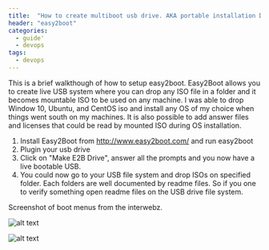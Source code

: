 ```yaml
---
title:  "How to create multiboot usb drive. AKA portable installation DVD for multiple OS right on your thumbdrive"
header: "easy2boot"
categories: 
  - guide'
  - devops
tags:
  - devops
---
```

This is a brief walkthough of how to setup easy2boot. Easy2Boot allows you to create live USB system where you can drop any ISO file in a folder and it becomes mountable ISO to be used on any machine.
I was able to drop Window 10, Ubuntu, and CentOS iso and install any OS of my choice when things went south on my machines. It is also possible to add answer files and licenses that could be read by mounted ISO during OS installation. 

1. Install Easy2Boot from http://www.easy2boot.com/ and run  easy2boot
2. Plugin your usb drive
3. Click on "Make E2B Drive", answer all the prompts and you now have a live bootable USB.
4. You could now go to your USB file system and drop ISOs on specified folder. Each folders are well documented by readme files. So if you one to verify something open readme files on the USB drive file system. 

Screenshot of boot menus from the interwebz. 

![alt text](https://2.bp.blogspot.com/--odSMDAowVI/V4KFvsCYIzI/AAAAAAAADZk/hM0McOyxXEsJ0ZdIOTZ0QVeJM1ZKM-pwgCLcB/s1600/2016_07_10_18_26_41_E2Bv1.81MainMenu.jpg "screenshot 1")

![alt text](https://3.bp.blogspot.com/-3YhT_CnmfvE/VzHQst1TDDI/AAAAAAAADNM/in__emBnTVIz5hFBni6orkvI-FJt_QuWgCLcB/s1600/Capture_MBR_Main.PNG "screenshot 2")

